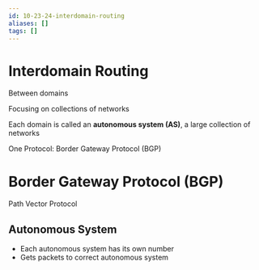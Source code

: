 ```yaml
---
id: 10-23-24-interdomain-routing
aliases: []
tags: []
---
```


# Interdomain Routing
Between domains

Focusing on collections of networks

Each domain is called an **autonomous system (AS)**, a large collection of networks

One Protocol: Border Gateway Protocol (BGP)

# Border Gateway Protocol (BGP)
Path Vector Protocol

## Autonomous System
- Each autonomous system has its own number
- Gets packets to correct autonomous system
